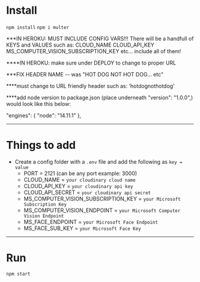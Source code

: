 # Install

`npm install`
`npm i multer`

***IN HEROKU: MUST INCLUDE CONFIG VARS!!! There will be a handfull of KEYS and VALUES such as:
CLOUD_NAME
CLOUD_API_KEY
MS_COMPUTER_VISION_SUBSCRIPTION_KEY
etc...
include all of them!

****IN HEROKU: make sure under DEPLOY to change to proper URL


***FIX HEADER NAME -- was "HOT DOG NOT HOT DOG... etc"

****must change to URL friendly header such as: 'hotdognothotdog'

****add node version to package.json (place underneath "version": "1.0.0",) would look like this below:

"engines": {
    "node": "14.11.1"
  },

---



# Things to add

- Create a config folder with a `.env` file and add the following as `key = value`
  - PORT = 2121 (can be any port example: 3000)
  - CLOUD_NAME = `your cloudinary cloud name`
  - CLOUD_API_KEY = `your cloudinary api key`
  - CLOUD_API_SECRET = `your cloudinary api secret`
  - MS_COMPUTER_VISION_SUBSCRIPTION_KEY = `your Microsoft Subscription Key`
  - MS_COMPUTER_VISION_ENDPOINT = `your Microsoft Computer Vision Endpoint`
  - MS_FACE_ENDPOINT = `your Microsoft Face Endpoint`
  - MS_FACE_SUB_KEY = `your Microsoft Face Key`

---

# Run

`npm start`
